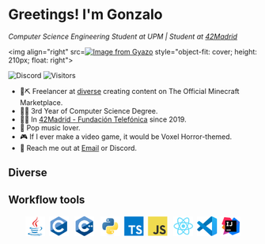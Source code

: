 # Greetings! I'm Gonzalo

<p>
<em>Computer Science Engineering Student at UPM | Student at <a href="https://www.42madrid.com/">42Madrid</a></em>
</p>

<img align="right" src=[![Image from Gyazo](https://i.gyazo.com/08fca81ad422d0b98dd04e5d79f0abc9.gif)](https://gyazo.com/08fca81ad422d0b98dd04e5d79f0abc9) style="object-fit: cover; height: 210px; float: right">

![Discord](https://img.shields.io/badge/Discord-tooaad-7289DA?style=flat&logo=discord&logoColor=white) ![Visitors](https://visitor-badge.laobi.icu/badge?page_id=Tooaad.Tooaad)


<!--- CAMPO DE PROGRAMACION -->
- 🧱⛏ Freelancer at <a href="https://diversegames.es/">diverse</a> creating content on The Official Minecraft Marketplace.
- 👨‍💻 3rd Year of Computer Science Degree.
- 👨‍💻 In <a href="https://www.42madrid.com/">42Madrid - Fundación Telefónica</a> since 2019.
- 🎤 Pop music lover.
- 🎮 If I ever make a video game, it would be Voxel Horror-themed.
- 📧 Reach me out at [Email](mailto:gonzalopernas@diversegames.es) or Discord.

## Diverse


## Workflow tools
<p align="center">
<img src="https://raw.githubusercontent.com/devicons/devicon/master/icons/java/java-original.svg" alt="C" width=40 height="40" style="vertical-align:top; margin:4px"><img src="https://raw.githubusercontent.com/devicons/devicon/master/icons/c/c-original.svg" alt="C" width=40 height="40" style="vertical-align:top; margin:4px"> <img src="https://raw.githubusercontent.com/devicons/devicon/master/icons/cplusplus/cplusplus-original.svg" alt="C++" width=40 height="40" style="vertical-align:top; margin:4px"> <img src="https://raw.githubusercontent.com/devicons/devicon/master/icons/python/python-original.svg" alt="Python" width=40 height="40" style="vertical-align:top; margin:4px"><img src="https://raw.githubusercontent.com/devicons/devicon/master/icons/typescript/typescript-original.svg" alt="typescript" width=40 height="40" style="vertical-align:top; margin:4px"><img src="https://raw.githubusercontent.com/devicons/devicon/master/icons/javascript/javascript-original.svg" alt="Javascript" width=40 height="40" style="vertical-align:top; margin:4px"> <img src="https://raw.githubusercontent.com/devicons/devicon/master/icons/react/react-original.svg" alt="linux" width=40 height="40" style="vertical-align:top; margin:4px"><img src="https://raw.githubusercontent.com/devicons/devicon/master/icons/vscode/vscode-original.svg" alt="VS Code" width=40 height="40" style="vertical-align:top; margin:4px"><img src="https://raw.githubusercontent.com/devicons/devicon/master/icons/intellij/intellij-original.svg" alt="html" width=40 height="40" style="vertical-align:top; margin:4px">
</p>



<!--
**Tooaad/Tooaad** is a ✨ _special_ ✨ repository because its `README.md` (this file) appears on your GitHub profile.

Here are some ideas to get you started:

- 🔭 I’m currently working on ...
- 🌱 I’m currently learning ...
- 👯 I’m looking to collaborate on ...
- 🤔 I’m looking for help with ...
- 💬 Ask me about ...
- 📫 How to reach me: ...
- 😄 Pronouns: ...
- ⚡ Fun fact: ...
-->
